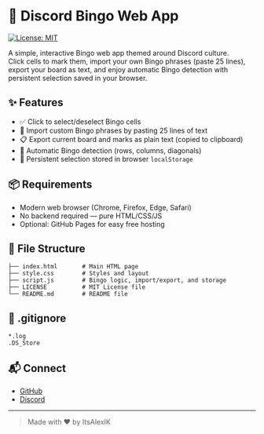 # 🎯 Discord Bingo Web App

[![License: MIT](https://img.shields.io/badge/License-MIT-yellow.svg)](LICENSE)

A simple, interactive Bingo web app themed around Discord culture.  
Click cells to mark them, import your own Bingo phrases (paste 25 lines), export your board as text, and enjoy automatic Bingo detection with persistent selection saved in your browser.

## ✨ Features

- ✅ Click to select/deselect Bingo cells  
- 📝 Import custom Bingo phrases by pasting 25 lines of text  
- 📋 Export current board and marks as plain text (copied to clipboard)  
- 🎉 Automatic Bingo detection (rows, columns, diagonals)  
- 💾 Persistent selection stored in browser `localStorage`  

## 📦 Requirements

- Modern web browser (Chrome, Firefox, Edge, Safari)  
- No backend required — pure HTML/CSS/JS  
- Optional: GitHub Pages for easy free hosting  

## 📂 File Structure

```
├── index.html       # Main HTML page
├── style.css        # Styles and layout
├── script.js        # Bingo logic, import/export, and storage
├── LICENSE          # MIT License file
└── README.md        # README file
```

## 📄 .gitignore

```
*.log
.DS_Store
```

## 📬 Connect

- [GitHub](https://github.com/ItsAlexIK)
- [Discord](https://discord.com/users/551023598203043840)

---

> Made with ❤️ by ItsAlexIK